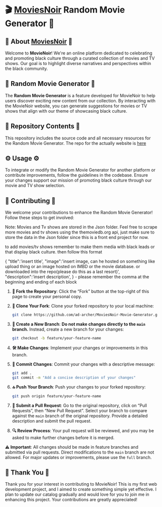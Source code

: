 # 🎬 [MoviesNoir]((https://moviesnoir.vercel.app/)) Random Movie Generator 🎥

## 🌟 About [MoviesNoir]((https://moviesnoir.vercel.app/)) 🌟

Welcome to **MovieNoir**! We're an online platform dedicated to celebrating and promoting black culture through a curated collection of movies and TV shows. Our goal is to highlight diverse narratives and perspectives within the black community.

## 🎲 Random Movie Generator 🎲

The **Random Movie Generator** is a feature developed for MovieNoir to help users discover exciting new content from our collection. By interacting with the MovieNoir website, you can generate suggestions for movies or TV shows that align with our theme of showcasing black culture.

## 📂 Repository Contents 📂

This repository includes the source code and all necessary resources for the Random Movie Generator. 
The repo for the actually website is [here](https://github.com/ad-archer/MoviesNoir)

## ⚙️ Usage ⚙️

To integrate or modify the Random Movie Generator for another platform or contribute improvements, follow the guidelines in the codebase. Ensure your changes support our mission of promoting black culture through our movie and TV show selection.

## 🌟 Contributing 🌟

We welcome your contributions to enhance the Random Movie Generator! Follow these steps to get involved:

Note: Movies and Tv shows are stored in the Json folder. Feel free to scrape more movies and tv shows using the themoviedb.org api, just make sure to store the data in the Json folder since this is a front end project for now.

to add movies/tv shows remember to make them media with black leads or that display black culture.
then follow this format

{
   "title":'insert title',
   "image":'insert image, can he hosted on something like upload thing or an image hosted on IMBD or the movie database. or downloaded into the repo(please do this as a last resort)', 
   "description":'insert description', 
} - please remember the comma at the beginning and ending of each block

1. **🍴 Fork the Repository**: Click the “Fork” button at the top-right of this page to create your personal copy.

2. **🔄 Clone Your Fork**: Clone your forked repository to your local machine:
   ```bash
   git clone https://github.com/ad-archer/MoviesNoir-Movie-Generator.git
   ```

3. **🌿 Create a New Branch**: **Do not make changes directly to the `main` branch.** Instead, create a new branch for your changes:
   ```bash
   git checkout -b feature/your-feature-name
   ```

4. **🛠️ Make Changes**: Implement your changes or improvements in this branch.

5. **📝 Commit Changes**: Commit your changes with a descriptive message:
   ```bash
   git add .
   git commit -m "Add a concise description of your changes"
   ```

6. **🔝 Push Your Branch**: Push your changes to your forked repository:
   ```bash
   git push origin feature/your-feature-name
   ```

7. **🔄 Submit a Pull Request**: Go to the original repository, click on “Pull Requests”, then “New Pull Request”. Select your branch to compare against the `main` branch of the original repository. Provide a detailed description and submit the pull request.

8. **🔍 Review Process**: Your pull request will be reviewed, and you may be asked to make further changes before it is merged.

**⚠️ Important**: All changes should be made in feature branches and submitted via pull requests. Direct modifications to the `main` branch are not allowed. For major updates or improvements, please use the `full` branch.

## 🙏 Thank You 🙏

Thank you for your interest in contributing to MovieNoir! This is my first web development project, and I aimed to create something simple yet effective. I plan to update our catalog gradually and would love for you to join me in enhancing this project. Your contributions are greatly appreciated!

